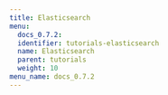```yaml
---
title: Elasticsearch
menu:
  docs_0.7.2:
  identifier: tutorials-elasticsearch
  name: Elasticsearch
  parent: tutorials
  weight: 10
menu_name: docs_0.7.2
---
```


